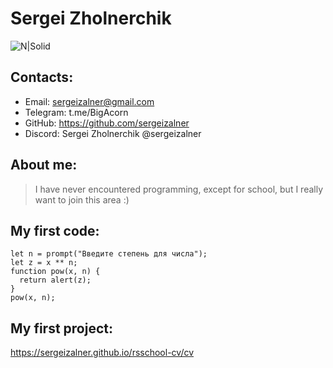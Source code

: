 # Sergei Zholnerchik
![N|Solid](https://i.ibb.co/X3137rF/6277gg-Ryu-Sy-TD3-U53z-Ulo-BQNOU-8-Rr-I4a0x2-J4ip-fh-Co-CFj-KODNB-pb-B12-YZBynf0-Dw-Lj-PEYYn60-Er-DB.jpg)
## Contacts:
- Email: sergeizalner@gmail.com
- Telegram: t.me/BigAcorn
- GitHub: https://github.com/sergeizalner
- Discord: Sergei Zholnerchik @sergeizalner
## About me:
> I have never encountered programming, except for school, but I really want to join this area :)
## My first code:
```let x = prompt("Введите число");
let n = prompt("Введите степень для числа");
let z = x ** n;
function pow(x, n) {
  return alert(z);
}
pow(x, n);
```
## My first project:
https://sergeizalner.github.io/rsschool-cv/cv
